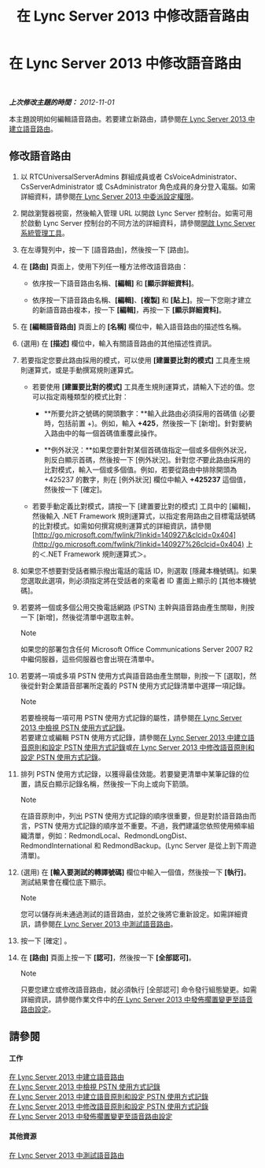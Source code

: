 ﻿---
title: 在 Lync Server 2013 中修改語音路由
TOCTitle: 在 Lync Server 2013 中修改語音路由
ms:assetid: afc562cc-8807-489b-8850-dbbe1c1ab9f5
ms:mtpsurl: https://technet.microsoft.com/zh-tw/library/Gg412838(v=OCS.15)
ms:contentKeyID: 49292025
ms.date: 08/10/2015
mtps_version: v=OCS.15
ms.translationtype: HT
---

# 在 Lync Server 2013 中修改語音路由

 

_**上次修改主題的時間：** 2012-11-01_

本主題說明如何編輯語音路由。若要建立新路由，請參閱[在 Lync Server 2013 中建立語音路由](lync-server-2013-create-a-voice-route.md)。

## 修改語音路由

1.  以 RTCUniversalServerAdmins 群組成員或者 CsVoiceAdministrator、CsServerAdministrator 或 CsAdministrator 角色成員的身分登入電腦。如需詳細資料，請參閱[在 Lync Server 2013 中委派設定權限](lync-server-2013-delegate-setup-permissions.md)。

2.  開啟瀏覽器視窗，然後輸入管理 URL 以開啟 Lync Server 控制台。如需可用於啟動 Lync Server 控制台的不同方法的詳細資料，請參閱[開啟 Lync Server 系統管理工具](lync-server-2013-open-lync-server-administrative-tools.md)。

3.  在左導覽列中，按一下 \[語音路由\]，然後按一下 \[路由\]。

4.  在 **\[路由\]** 頁面上，使用下列任一種方法修改語音路由：
    
      - 依序按一下語音路由名稱、**\[編輯\]** 和 **\[顯示詳細資料\]**。
    
      - 依序按一下語音路由名稱、**\[編輯\]**、**\[複製\]** 和 **\[貼上\]**。按一下您剛才建立的新語音路由複本，按一下 **\[編輯\]**，再按一下 **\[顯示詳細資料\]**。

5.  在 **\[編輯語音路由\]** 頁面上的 **\[名稱\]** 欄位中，輸入語音路由的描述性名稱。

6.  (選用) 在 **\[描述\]** 欄位中，輸入有關語音路由的其他描述性資訊。

7.  若要指定您要此路由採用的模式，可以使用 **\[建置要比對的模式\]** 工具產生規則運算式，或是手動撰寫規則運算式。
    
      - 若要使用 **\[建置要比對的模式\]** 工具產生規則運算式，請輸入下述的值。您可以指定兩種類型的模式比對：
        
          - **所要允許之號碼的開頭數字：**輸入此路由必須採用的首碼值 (必要時，包括前置 +)。例如，輸入 **+425**，然後按一下 \[新增\]。針對要納入路由中的每一個首碼值重覆此操作。
        
          - **例外狀況：**如果您要針對某個首碼值指定一個或多個例外狀況，則反白顯示首碼，然後按一下 \[例外狀況\]。針對您*不*要此路由採用的比對模式，輸入一個或多個值。例如，若要從路由中排除開頭為 +425237 的數字，則在 \[例外狀況\] 欄位中輸入 **+425237** 這個值，然後按一下 \[確定\]。
    
      - 若要手動定義比對模式，請按一下 \[建置要比對的模式\] 工具中的 \[編輯\]，然後輸入 .NET Framework 規則運算式，以指定套用路由之目標電話號碼的比對模式。如需如何撰寫規則運算式的詳細資訊，請參閱 [http://go.microsoft.com/fwlink/?linkid=140927\&clcid=0x404](http://go.microsoft.com/fwlink/?linkid=140927%26clcid=0x404) 上的＜.NET Framework 規則運算式＞。

8.  如果您不想要對受話者顯示撥出電話的電話 ID，則選取 \[隱藏本機號碼\]。如果您選取此選項，則必須指定將在受話者的來電者 ID 畫面上顯示的 \[其他本機號碼\]。

9.  若要將一個或多個公用交換電話網路 (PSTN) 主幹與語音路由產生關聯，則按一下 \[新增\]，然後從清單中選取主幹。
    
    > [!NOTE]  
    > 如果您的部署包含任何 Microsoft Office Communications Server 2007 R2 中繼伺服器，這些伺服器也會出現在清單中。
    


10. 若要將一項或多項 PSTN 使用方式與語音路由產生關聯，則按一下 \[選取\]，然後從針對企業語音部署所定義的 PSTN 使用方式記錄清單中選擇一項記錄。
    
    > [!NOTE]  
    > 若要檢視每一項可用 PSTN 使用方式記錄的屬性，請參閱<a href="lync-server-2013-view-pstn-usage-records.md">在 Lync Server 2013 中檢視 PSTN 使用方式記錄</a>。<br />
    > 若要建立或編輯 PSTN 使用方式記錄，請參閱<a href="lync-server-2013-create-a-voice-policy-and-configure-pstn-usage-records.md">在 Lync Server 2013 中建立語音原則和設定 PSTN 使用方式記錄</a>或<a href="lync-server-2013-modify-a-voice-policy-and-configure-pstn-usage-records.md">在 Lync Server 2013 中修改語音原則和設定 PSTN 使用方式記錄</a>。


11. 排列 PSTN 使用方式記錄，以獲得最佳效能。若要變更清單中某筆記錄的位置，請反白顯示記錄名稱，然後按一下向上或向下箭頭。
    
    > [!NOTE]  
    > 在語音原則中，列出 PSTN 使用方式記錄的順序很重要，但是對於語音路由而言，PSTN 使用方式記錄的順序並不重要。不過，我們建議您依照使用頻率組織清單，例如：RedmondLocal、RedmondLongDist、RedmondInternational 和 RedmondBackup。(Lync Server 是從上到下周遊清單)。
    


12. (選用) 在 **\[輸入要測試的轉譯號碼\]** 欄位中輸入一個值，然後按一下 **\[執行\]**。測試結果會在欄位底下顯示。
    
    > [!NOTE]  
    > 您可以儲存尚未通過測試的語音路由，並於之後將它重新設定。如需詳細資訊，請參閱<a href="lync-server-2013-test-voice-routing.md">在 Lync Server 2013 中測試語音路由</a>。
    


13. 按一下 \[確定\] 。

14. 在 **\[路由\]** 頁面上按一下 **\[認可\]**，然後按一下 **\[全部認可\]**。
    
    > [!NOTE]  
    > 只要您建立或修改語音路由，就必須執行 [全部認可] 命令發行組態變更。如需詳細資訊，請參閱作業文件中的<a href="lync-server-2013-publish-pending-changes-to-the-voice-routing-configuration.md">在 Lync Server 2013 中發佈擱置變更至語音路由設定</a>。
    


## 請參閱

#### 工作

[在 Lync Server 2013 中建立語音路由](lync-server-2013-create-a-voice-route.md)  
[在 Lync Server 2013 中檢視 PSTN 使用方式記錄](lync-server-2013-view-pstn-usage-records.md)  
[在 Lync Server 2013 中建立語音原則和設定 PSTN 使用方式記錄](lync-server-2013-create-a-voice-policy-and-configure-pstn-usage-records.md)  
[在 Lync Server 2013 中修改語音原則和設定 PSTN 使用方式記錄](lync-server-2013-modify-a-voice-policy-and-configure-pstn-usage-records.md)  
[在 Lync Server 2013 中發佈擱置變更至語音路由設定](lync-server-2013-publish-pending-changes-to-the-voice-routing-configuration.md)  

#### 其他資源

[在 Lync Server 2013 中測試語音路由](lync-server-2013-test-voice-routing.md)

